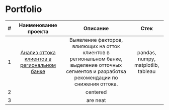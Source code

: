 # Portfolio

|#|   Наименование проекта  |       Описание  |        Стек |
|--|:-------------: |:---------------:|:-------------:|
|1| [Анализ оттока клиентов в региональном банке](https://github.com/loveme-do/Portfolio/blob/main/Project1/Анализ_оттока_клиентов_банка.ipynb) | Выявление факторов, влияющих на отток клиентов в региональном банке, выделение отточных сегментов и разработка рекомендации по снижения оттока. | pandas, numpy, matplotlib, tableau |
|2|       | centered        |           |
|3|  | are neat        |        |
